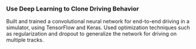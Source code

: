 ### Use Deep Learning to Clone Driving Behavior

Built and trained a convolutional neural network for end-to-end driving in a simulator, using TensorFlow and Keras. 
Used optimization techniques such as regularization and dropout to generalize the network for driving on multiple tracks.
